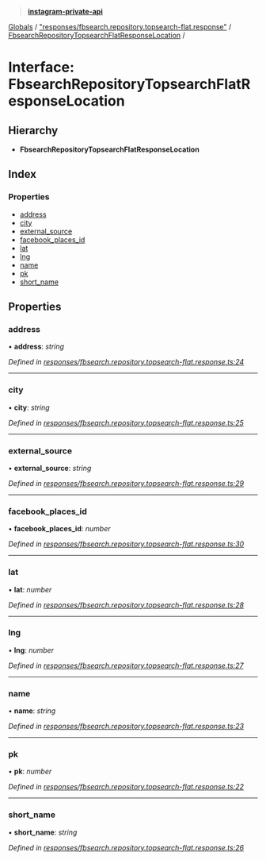 > **[instagram-private-api](../README.md)**

[Globals](../README.md) / ["responses/fbsearch.repository.topsearch-flat.response"](../modules/_responses_fbsearch_repository_topsearch_flat_response_.md) / [FbsearchRepositoryTopsearchFlatResponseLocation](_responses_fbsearch_repository_topsearch_flat_response_.fbsearchrepositorytopsearchflatresponselocation.md) /

# Interface: FbsearchRepositoryTopsearchFlatResponseLocation

## Hierarchy

* **FbsearchRepositoryTopsearchFlatResponseLocation**

## Index

### Properties

* [address](_responses_fbsearch_repository_topsearch_flat_response_.fbsearchrepositorytopsearchflatresponselocation.md#address)
* [city](_responses_fbsearch_repository_topsearch_flat_response_.fbsearchrepositorytopsearchflatresponselocation.md#city)
* [external_source](_responses_fbsearch_repository_topsearch_flat_response_.fbsearchrepositorytopsearchflatresponselocation.md#external_source)
* [facebook_places_id](_responses_fbsearch_repository_topsearch_flat_response_.fbsearchrepositorytopsearchflatresponselocation.md#facebook_places_id)
* [lat](_responses_fbsearch_repository_topsearch_flat_response_.fbsearchrepositorytopsearchflatresponselocation.md#lat)
* [lng](_responses_fbsearch_repository_topsearch_flat_response_.fbsearchrepositorytopsearchflatresponselocation.md#lng)
* [name](_responses_fbsearch_repository_topsearch_flat_response_.fbsearchrepositorytopsearchflatresponselocation.md#name)
* [pk](_responses_fbsearch_repository_topsearch_flat_response_.fbsearchrepositorytopsearchflatresponselocation.md#pk)
* [short_name](_responses_fbsearch_repository_topsearch_flat_response_.fbsearchrepositorytopsearchflatresponselocation.md#short_name)

## Properties

###  address

• **address**: *string*

*Defined in [responses/fbsearch.repository.topsearch-flat.response.ts:24](https://github.com/dilame/instagram-private-api/blob/173bc62/src/responses/fbsearch.repository.topsearch-flat.response.ts#L24)*

___

###  city

• **city**: *string*

*Defined in [responses/fbsearch.repository.topsearch-flat.response.ts:25](https://github.com/dilame/instagram-private-api/blob/173bc62/src/responses/fbsearch.repository.topsearch-flat.response.ts#L25)*

___

###  external_source

• **external_source**: *string*

*Defined in [responses/fbsearch.repository.topsearch-flat.response.ts:29](https://github.com/dilame/instagram-private-api/blob/173bc62/src/responses/fbsearch.repository.topsearch-flat.response.ts#L29)*

___

###  facebook_places_id

• **facebook_places_id**: *number*

*Defined in [responses/fbsearch.repository.topsearch-flat.response.ts:30](https://github.com/dilame/instagram-private-api/blob/173bc62/src/responses/fbsearch.repository.topsearch-flat.response.ts#L30)*

___

###  lat

• **lat**: *number*

*Defined in [responses/fbsearch.repository.topsearch-flat.response.ts:28](https://github.com/dilame/instagram-private-api/blob/173bc62/src/responses/fbsearch.repository.topsearch-flat.response.ts#L28)*

___

###  lng

• **lng**: *number*

*Defined in [responses/fbsearch.repository.topsearch-flat.response.ts:27](https://github.com/dilame/instagram-private-api/blob/173bc62/src/responses/fbsearch.repository.topsearch-flat.response.ts#L27)*

___

###  name

• **name**: *string*

*Defined in [responses/fbsearch.repository.topsearch-flat.response.ts:23](https://github.com/dilame/instagram-private-api/blob/173bc62/src/responses/fbsearch.repository.topsearch-flat.response.ts#L23)*

___

###  pk

• **pk**: *number*

*Defined in [responses/fbsearch.repository.topsearch-flat.response.ts:22](https://github.com/dilame/instagram-private-api/blob/173bc62/src/responses/fbsearch.repository.topsearch-flat.response.ts#L22)*

___

###  short_name

• **short_name**: *string*

*Defined in [responses/fbsearch.repository.topsearch-flat.response.ts:26](https://github.com/dilame/instagram-private-api/blob/173bc62/src/responses/fbsearch.repository.topsearch-flat.response.ts#L26)*